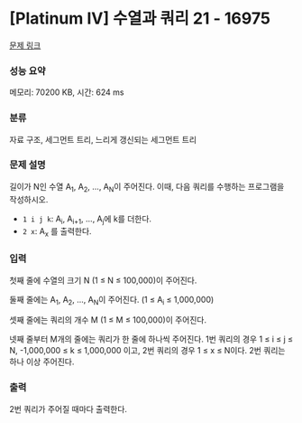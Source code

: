 # [Platinum IV] 수열과 쿼리 21 - 16975 

[문제 링크](https://www.acmicpc.net/problem/16975) 

### 성능 요약

메모리: 70200 KB, 시간: 624 ms

### 분류

자료 구조, 세그먼트 트리, 느리게 갱신되는 세그먼트 트리

### 문제 설명

<p>길이가 N인 수열 A<sub>1</sub>, A<sub>2</sub>, ..., A<sub>N</sub>이 주어진다. 이때, 다음 쿼리를 수행하는 프로그램을 작성하시오.</p>

<ul>
	<li><code>1 i j k</code>: A<sub>i</sub>, A<sub>i+1</sub>, ..., A<sub>j</sub>에 k를 더한다.</li>
	<li><code>2 x</code>: A<sub>x</sub> 를 출력한다.</li>
</ul>

### 입력 

 <p>첫째 줄에 수열의 크기 N (1 ≤ N ≤ 100,000)이 주어진다.</p>

<p>둘째 줄에는 A<sub>1</sub>, A<sub>2</sub>, ..., A<sub>N</sub>이 주어진다. (1 ≤ A<sub>i</sub> ≤ 1,000,000)</p>

<p>셋째 줄에는 쿼리의 개수 M (1 ≤ M ≤ 100,000)이 주어진다.</p>

<p>넷째 줄부터 M개의 줄에는 쿼리가 한 줄에 하나씩 주어진다. 1번 쿼리의 경우 1 ≤ i ≤ j ≤ N, -1,000,000 ≤ k ≤ 1,000,000 이고, 2번 쿼리의 경우 1 ≤ x ≤ N이다. 2번 쿼리는 하나 이상 주어진다.</p>

### 출력 

 <p>2번 쿼리가 주어질 때마다 출력한다.</p>

